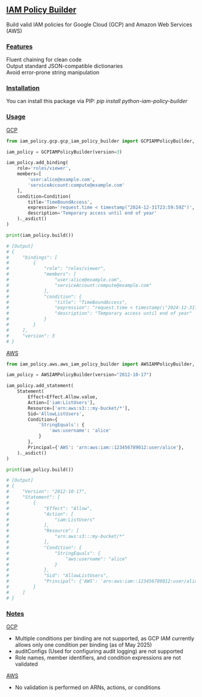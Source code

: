 ## <ins> IAM Policy Builder </ins>

Build valid IAM policies for Google Cloud (GCP) and Amazon Web Services (AWS) <br>

### <ins> Features </ins>

Fluent chaining for clean code <br>
Output standard JSON-compatible dictionaries <br>
Avoid error-prone string manipulation <br>

### <ins> Installation </ins>

You can install this package via PIP: _pip install python-iam-policy-builder_

### <ins> Usage </ins>

<ins> GCP </ins>

```python
from iam_policy.gcp.gcp_iam_policy_builder import GCPIAMPolicyBuilder, Condition

iam_policy = GCPIAMPolicyBuilder(version=3)

iam_policy.add_binding(
    role='roles/viewer',
    members=[
        'user:alice@example.com',
        'serviceAccount:compute@example.com'
    ],
    condition=Condition(
        title='TimeBoundAccess',
        expression='request.time < timestamp("2024-12-31T23:59:59Z")',
        description='Temporary access until end of year'
    )._asdict()
)

print(iam_policy.build())

# [Output]
# {
#     "bindings": [
#         {
#             "role": "roles/viewer",
#             "members": [
#                 "user:alice@example.com",
#                 "serviceAccount:compute@example.com"
#             ],
#             "condition": {
#                 "title": "TimeBoundAccess",
#                 "expression": "request.time < timestamp(\"2024-12-31T23:59:59Z\")",
#                 "description": "Temporary access until end of year"
#             }
#         }
#     ],
#     "version": 3
# }
```

<ins> AWS </ins>

```python
from iam_policy.aws.aws_iam_policy_builder import AWSIAMPolicyBuilder, Statement, Effect

iam_policy = AWSIAMPolicyBuilder(version="2012-10-17")

iam_policy.add_statement(
    Statement(
        Effect=Effect.Allow.value,
        Action=['iam:ListUsers'],
        Resource=['arn:aws:s3:::my-bucket/*'],
        Sid='AllowListUsers',
        Condition={
            'StringEquals': {
                'aws:username': 'alice'
            }
        },
        Principal={'AWS': 'arn:aws:iam::123456789012:user/alice'},
    )._asdict()
)

print(iam_policy.build())

# [Output]
# {
#     "Version": "2012-10-17",
#     "Statement": [
#         {
#             "Effect": "Allow",
#             "Action": [
#                 "iam:ListUsers"
#             ],
#             "Resource": [
#                 "arn:aws:s3:::my-bucket/*"
#             ],
#             "Condition": {
#                 "StringEquals": {
#                     "aws:username": "alice"
#                 }
#             },
#             "Sid": "AllowListUsers",
#             "Principal": {'AWS': 'arn:aws:iam::123456789012:user/alice'}
#         }
#     ]
# }
```

### <ins> Notes </ins>

<ins> GCP </ins>

- Multiple conditions per binding are not supported, as GCP IAM currently allows only one condition per binding (as of May 2025) <br>
- auditConfigs (Used for configuring audit logging) are not supported <br>
- Role names, member identifiers, and condition expressions are not validated <br>

<ins> AWS </ins>

- No validation is performed on ARNs, actions, or conditions <br>
